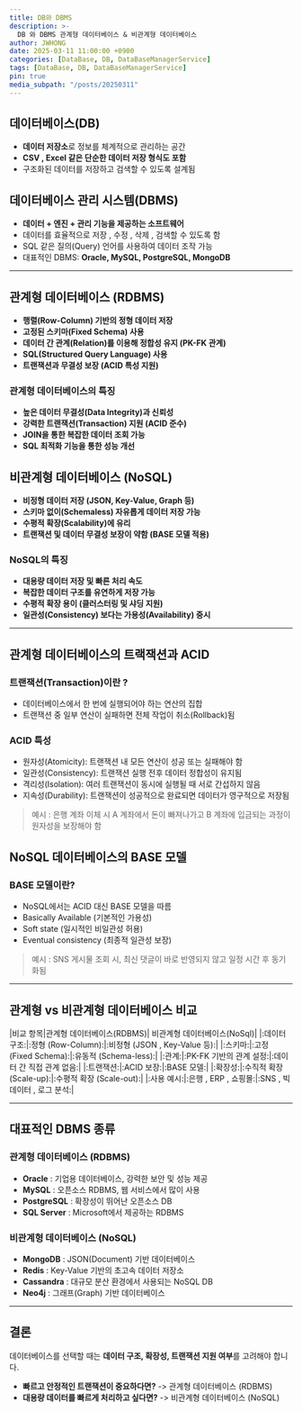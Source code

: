 ```yaml
---
title: DB와 DBMS
description: >-
  DB 와 DBMS 관계형 데이터베이스 & 비관계형 데이터베이스
author: JWHONG
date: 2025-03-11 11:00:00 +0900
categories: [DataBase, DB, DataBaseManagerService]
tags: [DataBase, DB, DataBaseManagerService]
pin: true
media_subpath: "/posts/20250311"
---
```


## 데이터베이스(DB)

  - **데이터 저장소**로 정보를 체계적으로 관리하는 공간
  - **CSV , Excel 같은 단순한 데이터 저장 형식도 포함**
  - 구조화된 데이터를 저장하고 검색할 수 있도록 설계됨

## 데이터베이스 관리 시스템(DBMS)

  - **데이터 + 엔진 + 관리 기능을 제공하는 소프트웨어**
  - 데이터를 효율적으로 저장 , 수정 , 삭제 , 검색할 수 있도록 함
  - SQL 같은 질의(Query) 언어를 사용하여 데이터 조작 가능
  - 대표적인 DBMS: **Oracle, MySQL, PostgreSQL, MongoDB**

---

## 관계형 데이터베이스 (RDBMS)

  - **행렬(Row-Column) 기반의 정형 데이터 저장**
  - **고정된 스키마(Fixed Schema) 사용**
  - **데이터 간 관계(Relation)를 이용해 정합성 유지 (PK-FK 관계)**
  - **SQL(Structured Query Language) 사용**
  - **트랜잭션과 무결성 보장 (ACID 특성 지원)**

### 관계형 데이터베이스의 특징

  - **높은 데이터 무결성(Data Integrity)과 신뢰성**
  - **강력한 트랜잭션(Transaction) 지원 (ACID 준수)**
  - **JOIN을 통한 복잡한 데이터 조회 가능**
  - **SQL 최적화 기능을 통한 성능 개선**

## 비관계형 데이터베이스 (NoSQL)

  - **비정형 데이터 저장 (JSON, Key-Value, Graph 등)**
  - **스키마 없이(Schemaless) 자유롭게 데이터 저장 가능**
  - **수평적 확장(Scalability)에 유리**
  - **트랜잭션 및 데이터 무결성 보장이 약함 (BASE 모델 적용)**

### NoSQL의 특징

  - **대용량 데이터 저장 및 빠른 처리 속도**
  - **복잡한 데이터 구조를 유연하게 저장 가능**
  - **수평적 확장 용이 (클러스터링 및 샤딩 지원)**
  - **일관성(Consistency) 보다는 가용성(Availability) 중시**

---

## 관계형 데이터베이스의 트랙잭션과 ACID

### 트랜잭션(Transaction)이란 ? 

  - 데이터베이스에서 한 번에 실행되어야 하는 연산의 집합
  - 트랜잭션 중 일부 연산이 실패하면 전체 작업이 취소(Rollback)됨

### ACID 특성

  - 원자성(Atomicity): 트랜잭션 내 모든 연산이 성공 또는 실패해야 함
  - 일관성(Consistency): 트랜잭션 실행 전후 데이터 정합성이 유지됨
  - 격리성(Isolation): 여러 트랜잭션이 동시에 실행될 때 서로 간섭하지 않음
  - 지속성(Durability): 트랜잭션이 성공적으로 완료되면 데이터가 영구적으로 저장됨

> 예시 : 은행 계좌 이체 시 A 계좌에서 돈이 빠져나가고 B 계좌에 입금되는 과정이 원자성을 보장해야 함

## NoSQL 데이터베이스의 BASE 모델

### BASE 모델이란?

  - NoSQL에서는 ACID 대신 BASE 모델을 따름
  - Basically Available (기본적인 가용성)
  - Soft state (일시적인 비일관성 허용)
  - Eventual consistency (최종적 일관성 보장)

> 예시 : SNS 게시물 조회 시, 최신 댓글이 바로 반영되지 않고 일정 시간 후 동기화됨

---

## 관계형 vs 비관계형 데이터베이스 비교

|비교 항목|관계형 데이터베이스(RDBMS)| 비관계형 데이터베이스(NoSql)|
|:데이터 구조:|:정형 (Row-Column):|:비정형 (JSON , Key-Value 등):| 
|:스키마:|:고정 (Fixed Schema):|:유동적 (Schema-less):| 
|:관계:|:PK-FK 기반의 관계 설정:|:데이터 간 직접 관계 없음:| 
|:트랜잭션:|:ACID 보장:|:BASE 모델:| 
|:확장성:|:수직적 확장 (Scale-up):|:수평적 확장 (Scale-out):| 
|:사용 예시:|:은행 , ERP , 쇼핑몰:|:SNS , 빅데이터 , 로그 분석:| 

---

## 대표적인 DBMS 종류

### 관계형 데이터베이스 (RDBMS)

  - **Oracle** : 기업용 데이터베이스, 강력한 보안 및 성능 제공
  - **MySQL** : 오픈소스 RDBMS, 웹 서비스에서 많이 사용
  - **PostgreSQL** : 확장성이 뛰어난 오픈소스 DB
  - **SQL Server** : Microsoft에서 제공하는 RDBMS

### 비관계형 데이터베이스 (NoSQL)

  - **MongoDB** : JSON(Document) 기반 데이터베이스
  - **Redis** : Key-Value 기반의 초고속 데이터 저장소
  - **Cassandra** : 대규모 분산 환경에서 사용되는 NoSQL DB
  - **Neo4j** : 그래프(Graph) 기반 데이터베이스

--- 

## 결론

데이터베이스를 선택할 때는 **데이터 구조, 확장성, 트랜잭션 지원 여부**를 고려해야 합니다.

 - **빠르고 안정적인 트랜잭션이 중요하다면?** -> 관계형 데이터베이스 (RDBMS)
 - **대용량 데이터를 빠르게 처리하고 싶다면?** -> 비관계형 데이터베이스 (NoSQL)